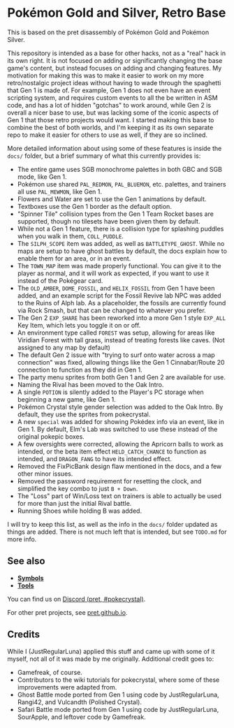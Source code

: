 # Pokémon Gold and Silver, Retro Base
This is based on the pret disassembly of Pokémon Gold and Pokémon Silver.

This repository is intended as a base for other hacks, not as a "real" hack in its own right. It is not focused on adding or significantly changing the base game's content, but instead focuses on adding and changing features. My motivation for making this was to make it easier to work on my more retro/nostalgic project ideas without having to wade through the spaghetti that Gen 1 is made of. For example, Gen 1 does not even have an event scripting system, and requires custom events to all the be written in ASM code, and has a lot of hidden "gotchas" to work around, while Gen 2 is overall a nicer base to use, but was lacking some of the iconic aspects of Gen 1 that those retro projects would want. I started making this base to combine the best of both worlds, and I'm keeping it as its own separate repo to make it easier for others to use as well, if they are so inclined.

More detailed information about using some of these features is inside the `docs/` folder, but a brief summary of what this currently provides is:
- The entire game uses SGB monochrome palettes in both GBC and SGB mode, like Gen 1.
- Pokémon use shared `PAL_REDMON`, `PAL_BLUEMON`, etc. palettes, and trainers all use `PAL_MEWMON`, like Gen 1.
- Flowers and Water are set to use the Gen 1 animations by default.
- Textboxes use the Gen 1 border as the default option.
- "Spinner Tile" collision types from the Gen 1 Team Rocket bases are supported, though no tilesets have been given them by default.
- While not a Gen 1 feature, there is a collision type for splashing puddles when you walk in them, `COLL_PUDDLE`.
- The `SILPH_SCOPE` item was added, as well as `BATTLETYPE_GHOST`. While no maps are setup to have ghost battles by default, the docs explain how to enable them for an area, or in an event.
- The `TOWN_MAP` item was made properly functional. You can give it to the player as normal, and it will work as expected, if you want to use it instead of the Pokégear card.
- The `OLD_AMBER`, `DOME_FOSSIL`, and `HELIX_FOSSIL` from Gen 1 have been added, and an example script for the Fossil Revive lab NPC was added to the Ruins of Alph lab. As a placeholder, the fossils are currently found via Rock Smash, but that can be changed to whatever you prefer.
- The Gen 2 `EXP_SHARE` has been reworked into a more Gen 1 style `EXP_ALL` Key Item, which lets you toggle it on or off.
- An environment type called `FOREST` was setup, allowing for areas like Viridian Forest with tall grass, instead of treating forests like caves. (Not assigned to any map by default)
- The default Gen 2 issue with "trying to surf onto water across a map connection" was fixed, allowing things like the Gen 1 Cinnabar/Route 20 connection to function as they did in Gen 1.
- The party menu sprites from both Gen 1 and Gen 2 are available for use.
- Naming the Rival has been moved to the Oak Intro.
- A single `POTION` is silently added to the Player's PC storage when beginning a new game, like Gen 1.
- Pokémon Crystal style gender selection was added to the Oak Intro. By default, they use the sprites from pokecrystal.
- A new `special` was added for showing Pokédex info via an event, like in Gen 1. By default, Elm's Lab was switched to use these instead of the original pokepic boxes.
- A few oversights were corrected, allowing the Apricorn balls to work as intended, or the beta item effect `HELD_CATCH_CHANCE` to function as intended, and `DRAGON_FANG` to have its intended effect.
- Removed the FixPicBank design flaw mentioned in the docs, and a few other minor issues.
- Removed the password requirement for resetting the clock, and simplified the key combo to just `B + Down`.
- The "Loss" part of Win/Loss text on trainers is able to actually be used for more than just the initial Rival battle.
- Running Shoes while holding B was added.

I will try to keep this list, as well as the info in the `docs/` folder updated as things are added. There is not much left that is intended, but see `TODO.md` for more info.


## See also

- [**Symbols**][symbols]
- [**Tools**][tools]

You can find us on [Discord (pret, #pokecrystal)](https://discord.gg/d5dubZ3).

For other pret projects, see [pret.github.io](https://pret.github.io/).

[symbols]: https://github.com/pret/pokegold/tree/symbols
[tools]: https://github.com/pret/gb-asm-tools


## Credits

While I (JustRegularLuna) applied this stuff and came up with some of it myself, not all of it was made by me originally. Additional credit goes to:
- Gamefreak, of course.
- Contributors to the wiki tutorials for pokecrystal, where some of these improvements were adapted from.
- Ghost Battle mode ported from Gen 1 using code by JustRegularLuna, Rangi42, and Vulcandth (Polished Crystal).
- Safari Battle mode ported from Gen 1 using code by JustRegularLuna, SourApple, and leftover code by Gamefreak.
